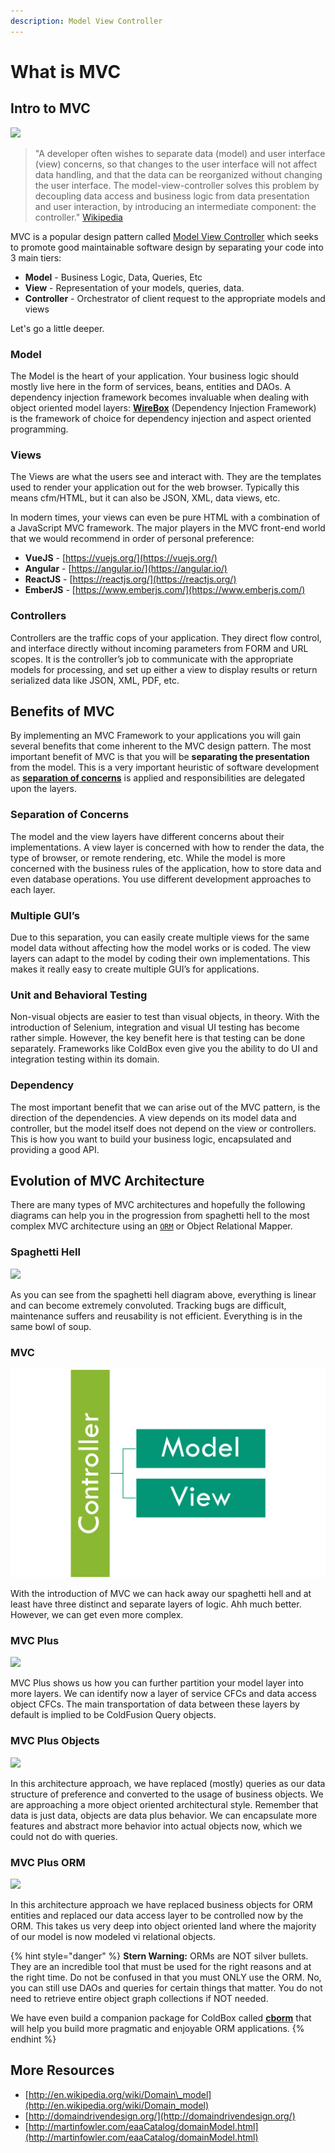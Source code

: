 ```yaml
---
description: Model View Controller
---
```


# What is MVC

## Intro to MVC

![](https://github.com/ortus-docs/coldbox-docs/blob/v4.x/full/images/mvc-overview.png)

> "A developer often wishes to separate data \(model\) and user interface \(view\) concerns, so that changes to the user interface will not affect data handling, and that the data can be reorganized without changing the user interface. The model-view-controller solves this problem by decoupling data access and business logic from data presentation and user interaction, by introducing an intermediate component: the controller." [Wikipedia](http://en.wikipedia.org/wiki/Model-view-controller)​

MVC is a popular design pattern called [Model View Controller](http://en.wikipedia.org/wiki/Model–view–controller) which seeks to promote good maintainable software design by separating your code into 3 main tiers:

* **Model**  - Business Logic, Data, Queries, Etc
* **View** - Representation of your models, queries, data.
* **Controller** - Orchestrator of client request to the appropriate models and views

Let's go a little deeper.

### Model

The Model is the heart of your application. Your business logic should mostly live here in the form of services, beans, entities and DAOs. A dependency injection framework becomes invaluable when dealing with object oriented model layers: [**WireBox**](https://wirebox.ortusbooks.com) \(Dependency Injection Framework\) is the framework of choice for dependency injection and aspect oriented programming.

### Views

The Views are what the users see and interact with. They are the templates used to render your application out for the web browser. Typically this means cfm/HTML, but it can also be JSON, XML, data views, etc.

In modern times, your views can even be pure HTML with a combination of a JavaScript MVC framework. The major players in the MVC front-end world that we would recommend in order of personal preference:

* **VueJS** - [https://vuejs.org/](https://vuejs.org/)
* **Angular** - [https://angular.io/](https://angular.io/)
* **ReactJS** - [https://reactjs.org/](https://reactjs.org/)
* **EmberJS** - [https://www.emberjs.com/](https://www.emberjs.com/)

### Controllers

Controllers are the traffic cops of your application. They direct flow control, and interface directly without incoming parameters from FORM and URL scopes. It is the controller’s job to communicate with the appropriate models for processing, and set up either a view to display results or return serialized data like JSON, XML, PDF, etc.

## Benefits of MVC

By implementing an MVC Framework to your applications you will gain several benefits that come inherent to the MVC design pattern. The most important benefit of MVC is that you will be **separating the presentation** from the model. This is a very important heuristic of software development as [**separation of concerns**](https://en.wikipedia.org/wiki/Separation_of_concerns) is applied and responsibilities are delegated upon the layers.

### Separation of Concerns

The model and the view layers have different concerns about their implementations. A view layer is concerned with how to render the data, the type of browser, or remote rendering, etc. While the model is more concerned with the business rules of the application, how to store data and even database operations. You use different development approaches to each layer.

### Multiple GUI’s

Due to this separation, you can easily create multiple views for the same model data without affecting how the model works or is coded. The view layers can adapt to the model by coding their own implementations. This makes it really easy to create multiple GUI’s for applications.

### Unit and Behavioral Testing

Non-visual objects are easier to test than visual objects, in theory. With the introduction of Selenium, integration and visual UI testing has become rather simple. However, the key benefit here is that testing can be done separately. Frameworks like ColdBox even give you the ability to do UI and integration testing within its domain.

### Dependency

The most important benefit that we can arise out of the MVC pattern, is the direction of the dependencies. A view depends on its model data and controller, but the model itself does not depend on the view or controllers. This is how you want to build your business logic, encapsulated and providing a good API.

## Evolution of MVC Architecture <a id="coldbox-mvc"></a>

There are many types of MVC architectures and hopefully the following diagrams can help you in the progression from spaghetti hell to the most complex MVC architecture using an [`ORM`](https://en.wikipedia.org/wiki/Object-relational_mapping) or Object Relational Mapper.

### Spaghetti Hell

![](https://github.com/ortus-docs/coldbox-docs/blob/v4.x/full/images/spaghetti.png)

As you can see from the spaghetti hell diagram above, everything is linear and can become extremely convoluted. Tracking bugs are difficult, maintenance suffers and reusability is not efficient. Everything is in the same bowl of soup.

### MVC

![](../.gitbook/assets/mvc.png)

With the introduction of MVC we can hack away our spaghetti hell and at least have three distinct and separate layers of logic. Ahh much better. However, we can get even more complex.

### MVC Plus

![](https://github.com/ortus-docs/coldbox-docs/blob/v4.x/full/images/MVC%2B.png)

MVC Plus shows us how you can further partition your model layer into more layers. We can identify now a layer of service CFCs and data access object CFCs. The main transportation of data between these layers by default is implied to be ColdFusion Query objects.

### MVC Plus Objects

![](https://github.com/ortus-docs/coldbox-docs/blob/v4.x/full/images/MVC%2Bobjects.png)

In this architecture approach, we have replaced \(mostly\) queries as our data structure of preference and converted to the usage of business objects. We are approaching a more object oriented architectural style. Remember that data is just data, objects are data plus behavior. We can encapsulate more features and abstract more behavior into actual objects now, which we could not do with queries.

### MVC Plus ORM

![](https://github.com/ortus-docs/coldbox-docs/blob/v4.x/full/images/MVC%2BORM.png)

In this architecture approach we have replaced business objects for ORM entities and replaced our data access layer to be controlled now by the ORM. This takes us very deep into object oriented land where the majority of our model is now modeled vi relational objects.

{% hint style="danger" %}
**Stern Warning:** ORMs are NOT silver bullets. They are an incredible tool that must be used for the right reasons and at the right time. Do not be confused in that you must ONLY use the ORM. No, you can still use DAOs and queries for certain things that matter. You do not need to retrieve entire object graph collections if NOT needed.

We have even build a companion package for ColdBox called [**cborm**](https://github.com/coldbox-modules/cbox-cborm) that will help you build more pragmatic and enjoyable ORM applications.
{% endhint %}

## More Resources <a id="resources"></a>

* ​[http://en.wikipedia.org/wiki/Domain\_model](http://en.wikipedia.org/wiki/Domain_model)​
* ​[http://domaindrivendesign.org/](http://domaindrivendesign.org/)​
* ​[http://martinfowler.com/eaaCatalog/domainModel.html](http://martinfowler.com/eaaCatalog/domainModel.html)​

